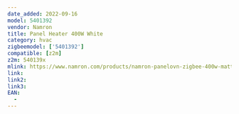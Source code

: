 ```yaml
---
date_added: 2022-09-16
model: 5401392
vendor: Namron
title: Panel Heater 400W White
category: hvac
zigbeemodel: ['5401392']
compatible: [z2m]
z2m: 540139x
mlink: https://www.namron.com/products/namron-panelovn-zigbee-400w-matt-hvit/
link: 
link2: 
link3: 
EAN: 
  - 
---
```

